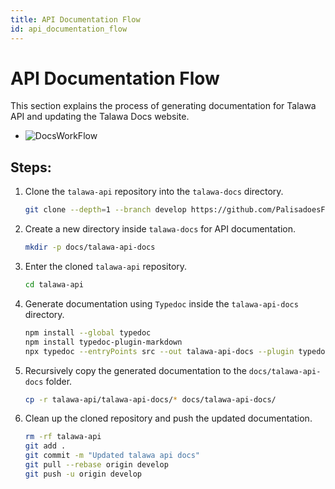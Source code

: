 ```yaml
---
title: API Documentation Flow
id: api_documentation_flow
---
```


# API Documentation Flow

This section explains the process of generating documentation for Talawa API and updating the Talawa Docs website.

- ![DocsWorkFlow](/img/docs_workflow.png)

## Steps:

1. Clone the `talawa-api` repository into the `talawa-docs` directory.
   ```bash
   git clone --depth=1 --branch develop https://github.com/PalisadoesFoundation/talawa-api.git
   ```

2. Create a new directory inside `talawa-docs` for API documentation.
   ```bash
   mkdir -p docs/talawa-api-docs
   ```

3. Enter the cloned `talawa-api` repository.
   ```bash
   cd talawa-api
   ```

4. Generate documentation using `Typedoc` inside the `talawa-api-docs` directory.
   ```bash
   npm install --global typedoc
   npm install typedoc-plugin-markdown
   npx typedoc --entryPoints src --out talawa-api-docs --plugin typedoc-plugin-markdown --entryPointStrategy expand
   ```

5. Recursively copy the generated documentation to the `docs/talawa-api-docs` folder.
   ```bash
   cp -r talawa-api/talawa-api-docs/* docs/talawa-api-docs/
   ```

6. Clean up the cloned repository and push the updated documentation.
   ```bash
   rm -rf talawa-api
   git add .
   git commit -m "Updated talawa api docs"
   git pull --rebase origin develop
   git push -u origin develop
   ```

